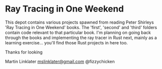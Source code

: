 # Ray Tracing in One Weekend

This depot contains various projects spawned from reading Peter Shirleys 'Ray Tracing in One Weekend' books. The 'first', 'second' and 'third' folders contain code relevant to that particular book. I'm planning on going back through the books and implementing the ray tracer in Rust next, mainly as a learning exercise... you'll find those Rust projects in here too.

Thanks for looking

Martin Linklater
mslinklater@gmail.com
@fizzychicken
